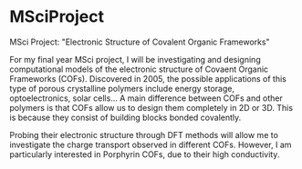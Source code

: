 # MSciProject
MSci Project: "Electronic Structure of Covalent Organic Frameworks"

For my final year MSci project, I will be investigating and designing computational models of the electronic structure of Covaent Organic Frameworks (COFs). Discovered in 2005, the possible applications of this type of porous crystalline polymers include energy storage, optoelectronics, solar cells... A main difference between COFs and other polymers is that COFs allow us to design them completely in 2D or 3D. This is because they consist of building blocks bonded covalently. 

Probing their electronic structure through DFT methods will allow me to investigate the charge transport observed in different COFs. However, I am particularly interested in Porphyrin COFs, due to their high conductivity. 
